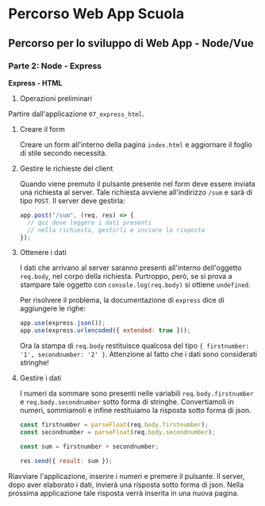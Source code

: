 # Percorso Web App Scuola

## Percorso per lo sviluppo di Web App - Node/Vue

### Parte 2: Node - Express

**Express - HTML**

1.  Operazioni preliminari

Partire dall'applicazione `07_express_html`.

1.  Creare il form

    Creare un form all'interno della pagina `index.html`
    e aggiornare il foglio di stile secondo necessità.

1.  Gestire le richieste del client

    Quando viene premuto il pulsante presente nel form
    deve essere inviata una richiesta al server.
    Tale richiesta avviene all'indirizzo `/sum` e sarà
    di tipo `POST`. Il server deve gestirla:

    ```js
    app.post("/sum", (req, res) => {
      // qui deve leggere i dati presenti
      // nella richiesta, gestirli e inviare la risposta
    });
    ```

1.  Ottenere i dati

    I dati che arrivano al server saranno presenti all'interno
    dell'oggetto `req.body`, nel corpo della richiesta.
    Purtroppo, però, se si prova a stampare tale oggetto
    con `console.log(req.body)` si ottiene `undefined`.

    Per risolvere il problema, la documentazione di `express`
    dice di aggiungere le righe:

    ```js
    app.use(express.json());
    app.use(express.urlencoded({ extended: true }));
    ```

    Ora la stampa di `req.body` restituisce qualcosa del tipo
    `{ firstnumber: '1', secondnumber: '2' }`. Attenzione
    al fatto che i dati sono considerati stringhe!

1.  Gestire i dati

    I numeri da sommare sono presenti nelle variabili
    `req.body.firstnumber` e `req.body.secondnumber`
    sotto forma di stringhe. Convertiamoli in numeri,
    sommiamoli e infine restituiamo la risposta sotto forma
    di json.

    ```js
    const firstnumber = parseFloat(req.body.firstnumber);
    const secondnumber = parseFloat(req.body.secondnumber);

    const sum = firstnumber + secondnumber;

    res.send({ result: sum });
    ```

Riavviare l'applicazione, inserire i numeri e premere il pulsante.
Il server, dopo aver elaborato i dati, invierà una risposta sotto forma
di json. Nella prossima applicazione tale risposta verrà inserita
in una nuova pagina.
